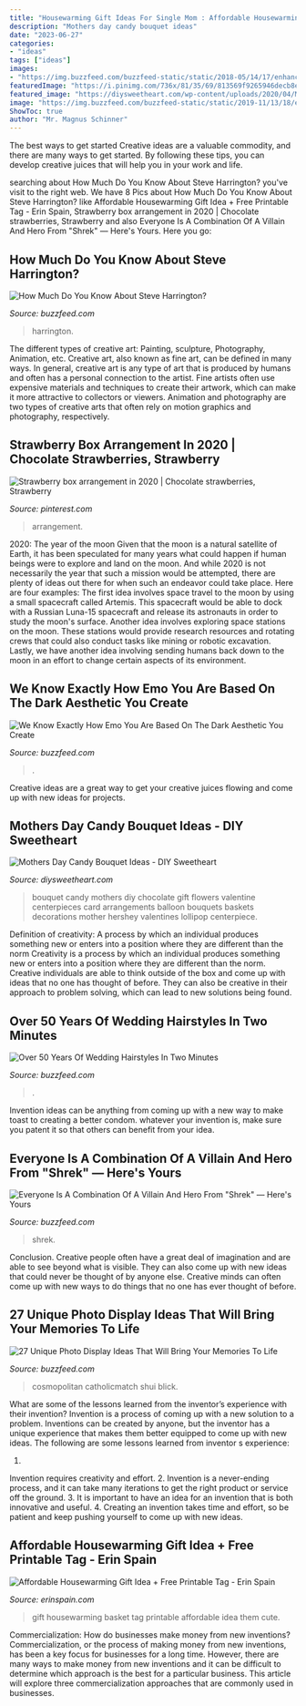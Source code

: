 ```yaml
---
title: "Housewarming Gift Ideas For Single Mom : Affordable Housewarming Gift Idea + Free Printable Tag"
description: "Mothers day candy bouquet ideas"
date: "2023-06-27"
categories:
- "ideas"
tags: ["ideas"]
images:
- "https://img.buzzfeed.com/buzzfeed-static/static/2018-05/14/17/enhanced/buzzfeed-prod-web-06/original-8768-1526334832-8.jpg?crop=1198:627;0,0%26downsize=1250:*"
featuredImage: "https://i.pinimg.com/736x/81/35/69/813569f9265946decb8e42b155b4b7ed.jpg"
featured_image: "https://diysweetheart.com/wp-content/uploads/2020/04/Mothers-Day-Candy-Bouquet-Ideas-9.jpg"
image: "https://img.buzzfeed.com/buzzfeed-static/static/2019-11/13/18/enhanced/ecc4ba49d75e/original-3985-1573669829-2.jpg?crop=1244:651;0,89%26downsize=1250:*"
ShowToc: true
author: "Mr. Magnus Schinner"
---
```



The best ways to get started
Creative ideas are a valuable commodity, and there are many ways to get started. By following these tips, you can develop creative juices that will help you in your work and life.

	

		
searching about How Much Do You Know About Steve Harrington? you've visit to the right web. We have 8 Pics about How Much Do You Know About Steve Harrington? like Affordable Housewarming Gift Idea + Free Printable Tag - Erin Spain, Strawberry box arrangement in 2020 | Chocolate strawberries, Strawberry and also Everyone Is A Combination Of A Villain And Hero From &quot;Shrek&quot; — Here&#039;s Yours. Here you go:
		
    
## How Much Do You Know About Steve Harrington?

<img loading=lazy src="https://img.buzzfeed.com/buzzfeed-static/static/2020-11/17/18/enhanced/a9a3f8cd3397/original-11525-1605638405-32.jpg?crop=2390:1251;3,60%26downsize=1250:*" onerror="this.onerror=null;this.src='https://tse1.mm.bing.net/th?id=OIP.3VfTJWSPLLHNPX-cBmpVBAHaD3&amp;pid=15.1';" alt="How Much Do You Know About Steve Harrington?">

_Source: buzzfeed.com_

>harrington. 

	

The different types of creative art: Painting, sculpture, Photography, Animation, etc.
Creative art, also known as fine art, can be defined in many ways. In general, creative art is any type of art that is produced by humans and often has a personal connection to the artist. Fine artists often use expensive materials and techniques to create their artwork, which can make it more attractive to collectors or viewers. Animation and photography are two types of creative arts that often rely on motion graphics and photography, respectively.

    
## Strawberry Box Arrangement In 2020 | Chocolate Strawberries, Strawberry

<img loading=lazy src="https://i.pinimg.com/736x/81/35/69/813569f9265946decb8e42b155b4b7ed.jpg" onerror="this.onerror=null;this.src='https://tse4.mm.bing.net/th?id=OIP.w4od8iX5X-jsuYiVnnT-zAHaJ3&amp;pid=15.1';" alt="Strawberry box arrangement in 2020 | Chocolate strawberries, Strawberry">

_Source: pinterest.com_

>arrangement. 

	

2020: The year of the moon
Given that the moon is a natural satellite of Earth, it has been speculated for many years what could happen if human beings were to explore and land on the moon. And while 2020 is not necessarily the year that such a mission would be attempted, there are plenty of ideas out there for when such an endeavor could take place. Here are four examples: 
The first idea involves space travel to the moon by using a small spacecraft called Artemis. This spacecraft would be able to dock with a Russian Luna-15 spacecraft and release its astronauts in order to study the moon's surface. 
Another idea involves exploring space stations on the moon. These stations would provide research resources and rotating crews that could also conduct tasks like mining or robotic excavation. 
Lastly, we have another idea involving sending humans back down to the moon in an effort to change certain aspects of its environment.

    
## We Know Exactly How Emo You Are Based On The Dark Aesthetic You Create

<img loading=lazy src="https://img.buzzfeed.com/buzzfeed-static/static/2019-11/13/18/enhanced/ecc4ba49d75e/original-3985-1573669829-2.jpg?crop=1244:651;0,89%26downsize=1250:*" onerror="this.onerror=null;this.src='https://tse3.mm.bing.net/th?id=OIP.QV4H_aIY9FcO2ad_yGxQLQHaD4&amp;pid=15.1';" alt="We Know Exactly How Emo You Are Based On The Dark Aesthetic You Create">

_Source: buzzfeed.com_

>. 

	

Creative ideas are a great way to get your creative juices flowing and come up with new ideas for projects.

    
## Mothers Day Candy Bouquet Ideas - DIY Sweetheart

<img loading=lazy src="https://diysweetheart.com/wp-content/uploads/2020/04/Mothers-Day-Candy-Bouquet-Ideas-9.jpg" onerror="this.onerror=null;this.src='https://tse4.mm.bing.net/th?id=OIP.FFsQal-qcRw1vh2mtI2mtQHaLH&amp;pid=15.1';" alt="Mothers Day Candy Bouquet Ideas - DIY Sweetheart">

_Source: diysweetheart.com_

>bouquet candy mothers diy chocolate gift flowers valentine centerpieces card arrangements balloon bouquets baskets decorations mother hershey valentines lollipop centerpiece. 

	

Definition of creativity: A process by which an individual produces something new or enters into a position where they are different than the norm
Creativity is a process by which an individual produces something new or enters into a position where they are different than the norm. Creative individuals are able to think outside of the box and come up with ideas that no one has thought of before. They can also be creative in their approach to problem solving, which can lead to new solutions being found.

    
## Over 50 Years Of Wedding Hairstyles In Two Minutes

<img loading=lazy src="https://img.buzzfeed.com/buzzfeed-static/static/2015-07/31/21/campaign_images/webdr15/over-50-years-of-wedding-hairstyles-in-two-minutes-2-7975-1438392222-5_dblbig.jpg" onerror="this.onerror=null;this.src='https://tse2.mm.bing.net/th?id=OIP.tcMkmYUanVtT3gG79lLr0AHaE6&amp;pid=15.1';" alt="Over 50 Years Of Wedding Hairstyles In Two Minutes">

_Source: buzzfeed.com_

>. 

	

Invention ideas can be anything from coming up with a new way to make toast to creating a better condom. whatever your invention is, make sure you patent it so that others can benefit from your idea.

    
## Everyone Is A Combination Of A Villain And Hero From &quot;Shrek&quot; — Here&#039;s Yours

<img loading=lazy src="https://img.buzzfeed.com/buzzfeed-static/static/2018-05/14/17/enhanced/buzzfeed-prod-web-06/original-8768-1526334832-8.jpg?crop=1198:627;0,0%26downsize=1250:*" onerror="this.onerror=null;this.src='https://tse1.mm.bing.net/th?id=OIP.Zgt7c-FR9Q-dAW9_gc5R4QHaD4&amp;pid=15.1';" alt="Everyone Is A Combination Of A Villain And Hero From &quot;Shrek&quot; — Here&#039;s Yours">

_Source: buzzfeed.com_

>shrek. 

	

Conclusion.
Creative people often have a great deal of imagination and are able to see beyond what is visible. They can also come up with new ideas that could never be thought of by anyone else. Creative minds can often come up with new ways to do things that no one has ever thought of before.

    
## 27 Unique Photo Display Ideas That Will Bring Your Memories To Life

<img loading=lazy src="https://img.buzzfeed.com/buzzfeed-static/static/2015-01/23/14/campaign_images/webdr10/unique-photo-display-ideas-that-will-bring-your-m-2-18984-1422042905-16_dblbig.jpg" onerror="this.onerror=null;this.src='https://tse3.mm.bing.net/th?id=OIP.LPD_oafvuvT1lfMdJ2xXEQHaE6&amp;pid=15.1';" alt="27 Unique Photo Display Ideas That Will Bring Your Memories To Life">

_Source: buzzfeed.com_

>cosmopolitan catholicmatch shui blick. 

	

What are some of the lessons learned from the inventor’s experience with their invention?
Invention is a process of coming up with a new solution to a problem. Inventions can be created by anyone, but the inventor has a unique experience that makes them better equipped to come up with new ideas. The following are some lessons learned from inventor s experience:

1. 
Invention requires creativity and effort.
2. 
Invention is a never-ending process, and it can take many iterations to get the right product or service off the ground.
3. 
It is important to have an idea for an invention that is both innovative and useful. 
4. 
Creating an invention takes time and effort, so be patient and keep pushing yourself to come up with new ideas.

    
## Affordable Housewarming Gift Idea + Free Printable Tag - Erin Spain

<img loading=lazy src="http://www.erinspain.com/wp-content/uploads/housewarming-gift-basket-softsoap.jpg" onerror="this.onerror=null;this.src='https://tse1.mm.bing.net/th?id=OIP.HYlnnP_hcAUIj-YKqWWFMAHaLG&amp;pid=15.1';" alt="Affordable Housewarming Gift Idea + Free Printable Tag - Erin Spain">

_Source: erinspain.com_

>gift housewarming basket tag printable affordable idea them cute. 

	

Commercialization: How do businesses make money from new inventions?
Commercialization, or the process of making money from new inventions, has been a key focus for businesses for a long time. However, there are many ways to make money from new inventions and it can be difficult to determine which approach is the best for a particular business. This article will explore three commercialization approaches that are commonly used in businesses.

